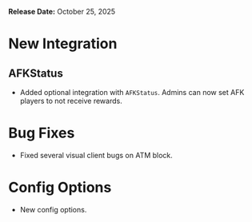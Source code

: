 **Release Date:** October 25, 2025

# New Integration

## AFKStatus

- Added optional integration with `AFKStatus`. Admins can now set AFK players to not receive rewards.

# Bug Fixes

- Fixed several visual client bugs on ATM block.

# Config Options

- New config options.
